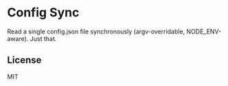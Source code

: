 Config Sync
===========

Read a single config.json file synchronously (argv-overridable, NODE_ENV-aware). Just that.

## License

MIT
